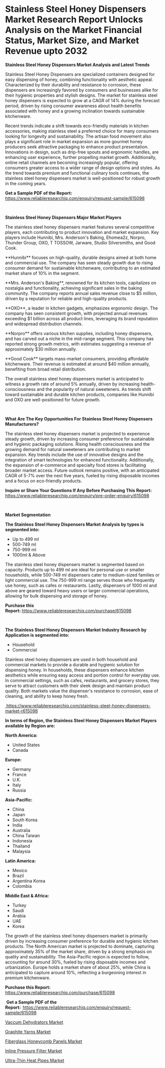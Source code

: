 <p><h1>Stainless Steel Honey Dispensers Market Research Report Unlocks Analysis on the Market Financial Status, Market Size, and Market Revenue upto 2032</h1></p><p><strong>Stainless Steel Honey Dispensers Market Analysis and Latest Trends</strong></p>
<p><p>Stainless Steel Honey Dispensers are specialized containers designed for easy dispensing of honey, combining functionality with aesthetic appeal. Characterized by their durability and resistance to corrosion, these dispensers are increasingly favored by consumers and businesses alike for their hygienic properties and stylish designs. The market for stainless steel honey dispensers is expected to grow at a CAGR of 14% during the forecast period, driven by rising consumer awareness about health benefits associated with honey and a growing inclination towards sustainable kitchenware.</p><p>Recent trends indicate a shift towards eco-friendly materials in kitchen accessories, making stainless steel a preferred choice for many consumers looking for longevity and sustainability. The artisan food movement also plays a significant role in market expansion as more gourmet honey producers seek attractive packaging to enhance product presentation. Innovations in design, such as drip-free spouts and ergonomic handles, are enhancing user experience, further propelling market growth. Additionally, online retail channels are becoming increasingly popular, offering consumers greater access to a wider range of design options and styles. As the trend towards premium and functional culinary tools continues, the stainless steel honey dispensers market is well-positioned for robust growth in the coming years.</p></p>
<p><strong>Get a Sample PDF of the Report:&nbsp;</strong> <a href="https://www.reliableresearchiq.com/enquiry/request-sample/615098?utm_campaign=1088&utm_medium=2&utm_source=Github&utm_content=ia&utm_term=24032025&utm_id=stainless-steel-honey-dispensers">https://www.reliableresearchiq.com/enquiry/request-sample/615098</a></p>
<p>&nbsp;</p>
<p><strong>Stainless Steel Honey Dispensers Major Market Players</strong></p>
<p><p>The stainless steel honey dispensers market features several competitive players, each contributing to product innovation and market expansion. Key players include Hunnibi, Mrs. Anderson's Baking, Ehomea2z, Norpro, Thunder Group, OXO, T TOSSOW, Jarware, Studio Silversmiths, and Good Cook.</p><p>**Hunnibi** focuses on high-quality, durable designs aimed at both home and commercial use. The company has seen steady growth due to rising consumer demand for sustainable kitchenware, contributing to an estimated market share of 10% in the segment.</p><p>**Mrs. Anderson's Baking**, renowned for its kitchen tools, capitalizes on nostalgia and functionality, achieving significant sales in the baking community. The company reports annual sales revenue close to $5 million, driven by a reputation for reliable and high-quality products.</p><p>**OXO**, a leader in kitchen gadgets, emphasizes ergonomic design. The company has seen consistent growth, with projected annual revenues exceeding $1 billion across all product lines, leveraging its brand reputation and widespread distribution channels.</p><p>**Norpro** offers various kitchen supplies, including honey dispensers, and has carved out a niche in the mid-range segment. This company has reported strong growth metrics, with estimates suggesting a revenue of approximately $30 million annually.</p><p>**Good Cook** targets mass-market consumers, providing affordable kitchenware. Their revenue is estimated at around $40 million annually, benefiting from broad retail distribution.</p><p>The overall stainless steel honey dispensers market is anticipated to witness a growth rate of around 5% annually, driven by increasing health-consciousness and the popularity of natural sweeteners. As trends shift toward sustainable and durable kitchen products, companies like Hunnibi and OXO are well-positioned for future growth.</p></p>
<p>&nbsp;</p>
<p><strong>What Are The Key Opportunities For Stainless Steel Honey Dispensers Manufacturers?</strong></p>
<p><p>The stainless steel honey dispensers market is projected to experience steady growth, driven by increasing consumer preference for sustainable and hygienic packaging solutions. Rising health consciousness and the growing demand for natural sweeteners are contributing to market expansion. Key trends include the use of innovative designs and the integration of smart technologies for enhanced functionality. Additionally, the expansion of e-commerce and specialty food stores is facilitating broader market access. Future outlook remains positive, with an anticipated CAGR of 5-7% over the next five years, fueled by rising disposable incomes and a focus on eco-friendly products.</p></p>
<p><strong>Inquire or Share Your Questions If Any Before Purchasing This Report:</strong> <a href="https://www.reliableresearchiq.com/enquiry/pre-order-enquiry/615098?utm_campaign=1088&utm_medium=2&utm_source=Github&utm_content=ia&utm_term=24032025&utm_id=stainless-steel-honey-dispensers">https://www.reliableresearchiq.com/enquiry/pre-order-enquiry/615098</a></p>
<p>&nbsp;</p>
<p><strong>Market Segmentation</strong></p>
<p><strong>The Stainless Steel Honey Dispensers Market Analysis by types is segmented into:</strong></p>
<p><ul><li>Up to 499 ml</li><li>500-749 ml</li><li>750-999 ml</li><li>1000ml & Above</li></ul></p>
<p><p>The stainless steel honey dispensers market is segmented based on capacity. Products up to 499 ml are ideal for personal use or smaller households, while 500-749 ml dispensers cater to medium-sized families or light commercial use. The 750-999 ml range serves those who frequently use honey, such as cafes or restaurants. Lastly, dispensers of 1000 ml and above are geared toward heavy users or larger commercial operations, allowing for bulk dispensing and storage of honey.</p></p>
<p><strong>Purchase this Report:&nbsp;</strong><a href="https://www.reliableresearchiq.com/purchase/615098?utm_campaign=1088&utm_medium=2&utm_source=Github&utm_content=ia&utm_term=24032025&utm_id=stainless-steel-honey-dispensers">https://www.reliableresearchiq.com/purchase/615098</a></p>
<p>&nbsp;</p>
<p><strong>The Stainless Steel Honey Dispensers Market Industry Research by Application is segmented into:</strong></p>
<p><ul><li>Household</li><li>Commercial</li></ul></p>
<p><p>Stainless steel honey dispensers are used in both household and commercial markets to provide a durable and hygienic solution for dispensing honey. In households, these dispensers enhance kitchen aesthetics while ensuring easy access and portion control for everyday use. In commercial settings, such as cafes, restaurants, and grocery stores, they serve to attract customers with their sleek design and maintain product quality. Both markets value the dispenser's resistance to corrosion, ease of cleaning, and ability to keep honey fresh.</p></p>
<p><a href="https://www.reliableresearchiq.com/stainless-steel-honey-dispensers-market-r615098?utm_campaign=1088&utm_medium=2&utm_source=Github&utm_content=ia&utm_term=24032025&utm_id=stainless-steel-honey-dispensers">&nbsp;https://www.reliableresearchiq.com/stainless-steel-honey-dispensers-market-r615098</a></p>
<p><strong>In terms of Region, the Stainless Steel Honey Dispensers Market Players available by Region are:</strong></p>
<p>
    <p> <strong> North America: </strong>
        <ul>
            <li>United States</li>
            <li>Canada</li>
        </ul>
        </p> 
    <p> <strong> Europe: </strong>
        <ul>
            <li>Germany</li>
            <li>France</li>
            <li>U.K.</li>
            <li>Italy</li>
            <li>Russia</li>
        </ul>
        </p> 
    <p> <strong> Asia-Pacific: </strong>
        <ul>
            <li>China</li>
            <li>Japan</li>
            <li>South Korea</li>
            <li>India</li>
            <li>Australia</li>
            <li>China Taiwan</li>
            <li>Indonesia</li>
            <li>Thailand</li>
            <li>Malaysia</li>
        </ul>
        </p> 
    <p> <strong> Latin America: </strong>
        <ul>
            <li>Mexico</li>
            <li>Brazil</li>
            <li>Argentina Korea</li>
            <li>Colombia</li>
        </ul>
        </p> 
    <p> <strong> Middle East & Africa: </strong>
        <ul>
            <li>Turkey</li>
            <li>Saudi</li>
            <li>Arabia</li>
            <li>UAE</li>
            <li>Korea</li>
        </ul>
    </p>
    </p>
<p><p>The growth of the stainless steel honey dispensers market is primarily driven by increasing consumer preference for durable and hygienic kitchen products. The North American market is projected to dominate, capturing approximately 35% of the market share, driven by a strong emphasis on quality and sustainability. The Asia-Pacific region is expected to follow, accounting for around 30%, fueled by rising disposable incomes and urbanization. Europe holds a market share of about 25%, while China is anticipated to capture around 10%, reflecting a burgeoning interest in premium kitchenware.</p></p>
<p><strong>Purchase this Report: </strong><a href="https://www.reliableresearchiq.com/purchase/615098?utm_campaign=1088&utm_medium=2&utm_source=Github&utm_content=ia&utm_term=24032025&utm_id=stainless-steel-honey-dispensers">https://www.reliableresearchiq.com/purchase/615098</a></p>
<p>&nbsp;<strong>Get a Sample PDF of the Report:&nbsp;&nbsp;</strong><a href="https://www.reliableresearchiq.com/enquiry/request-sample/615098?utm_campaign=1088&utm_medium=2&utm_source=Github&utm_content=ia&utm_term=24032025&utm_id=stainless-steel-honey-dispensers">https://www.reliableresearchiq.com/enquiry/request-sample/615098</a></p>
<p><strong></strong></p>
<p><p><a href="https://github.com/bauzolesco/Market-Research-Report-List-1/blob/main/vaccum-dehydrators-market.md?utm_campaign=1088&utm_medium=2&utm_source=Github&utm_content=ia&utm_term=24032025&utm_id=stainless-steel-honey-dispensers">Vaccum Dehydrators Market</a></p><p><a href="https://github.com/alablisepah/Market-Research-Report-List-1/blob/main/graphite-yarns-market.md?utm_campaign=1088&utm_medium=2&utm_source=Github&utm_content=ia&utm_term=24032025&utm_id=stainless-steel-honey-dispensers">Graphite Yarns Market</a></p><p><a href="https://github.com/keeniielokl/Market-Research-Report-List-1/blob/main/fiberglass-honeycomb-panels-market.md?utm_campaign=1088&utm_medium=2&utm_source=Github&utm_content=ia&utm_term=24032025&utm_id=stainless-steel-honey-dispensers">Fiberglass Honeycomb Panels Market</a></p><p><a href="https://github.com/kuziaaring40/Market-Research-Report-List-1/blob/main/inline-pressure-filter-market.md?utm_campaign=1088&utm_medium=2&utm_source=Github&utm_content=ia&utm_term=24032025&utm_id=stainless-steel-honey-dispensers">Inline Pressure Filter Market</a></p><p><a href="https://github.com/kocssequen/Market-Research-Report-List-1/blob/main/ultra-thin-heat-pipes-market.md?utm_campaign=1088&utm_medium=2&utm_source=Github&utm_content=ia&utm_term=24032025&utm_id=stainless-steel-honey-dispensers">Ultra-Thin Heat Pipes Market</a></p></p>